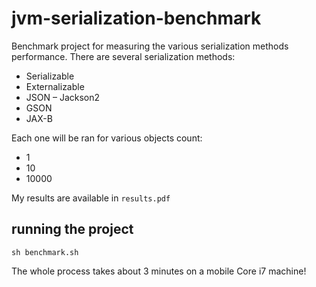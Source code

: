 # jvm-serialization-benchmark

Benchmark project for measuring the various serialization methods performance. 
There are several serialization methods:
- Serializable
- Externalizable
- JSON – Jackson2
- GSON
- JAX-B

Each one will be ran for various objects count:
- 1
- 10
- 10000

My results are available in `results.pdf`


## running the project

`sh benchmark.sh`  
 
The whole process takes about 3 minutes on a mobile Core i7 machine!